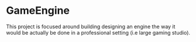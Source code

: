 # GameEngine
This project is focused around building designing an engine the way it would be actually be done in a professional setting (i.e large gaming studio).
